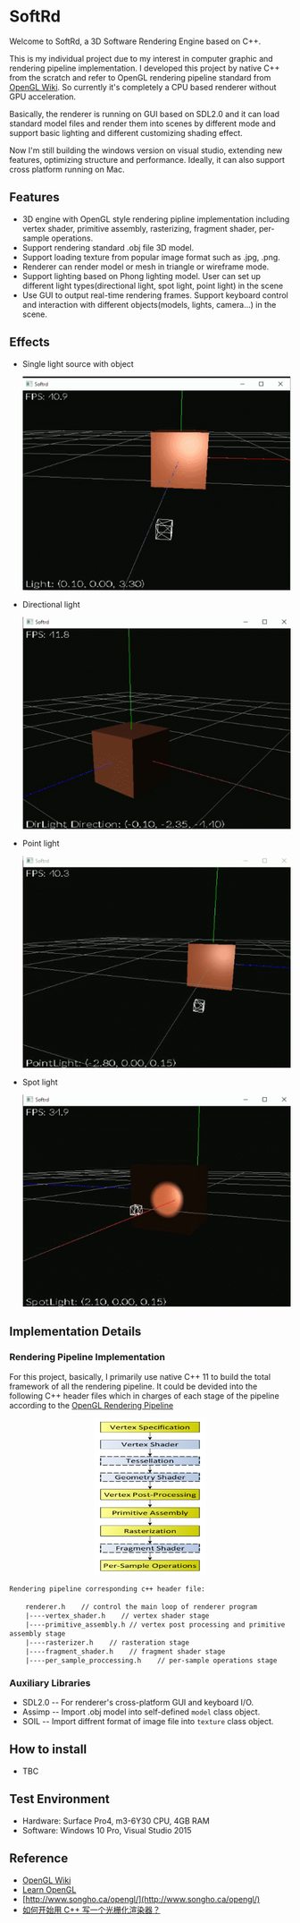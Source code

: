 # SoftRd

Welcome to SoftRd, a 3D Software Rendering Engine based on C++.  


This is my individual project due to my interest in computer graphic and rendering pipeline implementation. I developed this project by native C++ from the scratch and refer to OpenGL rendering pipeline standard from [OpenGL Wiki](https://www.khronos.org/opengl/wiki/Rendering_Pipeline_Overview). So currently it's completely a CPU based renderer without GPU acceleration.

Basically, the renderer is running on GUI based on SDL2.0 and it can load standard model files and render them into scenes by different mode and support basic lighting and different customizing shading effect.  

Now I'm still building the windows version on visual studio, extending new features, optimizing structure and performance. Ideally, it can also support cross platform running on Mac.

## Features

* 3D engine with OpenGL style rendering pipline implementation including vertex shader, primitive assembly,  rasterizing, fragment shader, per-sample operations.
* Support rendering standard .obj file 3D model.
* Support loading texture from popular image format such as .jpg, .png.
* Renderer can render model or mesh in triangle or wireframe mode.
* Support lighting based on Phong lighting model. User can set up different light types(directional light,   spot light, point light) in the scene
* Use GUI to output real-time rendering frames. Support keyboard control and interaction with different objects(models, lights, camera...) in the scene.

## Effects

* Single light source with object

  ![light test](https://raw.githubusercontent.com/davidpypysp/softrd/master/files/light_test.gif)

* Directional light

  ![dir light test](https://raw.githubusercontent.com/davidpypysp/softrd/master/files/dir_light_test.gif)

* Point light

  ![point light test](https://raw.githubusercontent.com/davidpypysp/softrd/master/files/point_light_test.gif)

* Spot light

  ![spot light test](https://raw.githubusercontent.com/davidpypysp/softrd/master/files/spot_light_test.gif)



## Implementation Details

### Rendering Pipeline Implementation

For this project, basically, I primarily use native C++ 11 to build the total framework of all the rendering pipeline. It could be devided into the following C++ header files which in charges of each stage of the pipeline according to the [OpenGL Rendering Pipeline](https://www.khronos.org/opengl/wiki/Rendering_Pipeline_Overview)

<div align=center>
<img src="https://raw.githubusercontent.com/davidpypysp/softrd/master/files/RenderingPipeline.png" title="Opengl Rendering Pipeline" width="200" height="280" />
</div>

```
Rendering pipeline corresponding c++ header file: 

    renderer.h    // control the main loop of renderer program
    |----vertex_shader.h    // vertex shader stage
    |----primitive_assembly.h // vertex post processing and primitive assembly stage
    |----rasterizer.h    // rasteration stage
    |----fragment_shader.h    // fragment shader stage
    |----per_sample_proccessing.h    // per-sample operations stage
```
### Auxiliary Libraries

* SDL2.0 -- For renderer's cross-platform GUI and keyboard I/O.
* Assimp -- Import .obj model into self-defined `model` class object.
* SOIL -- Import diffrent format of image file into `texture` class object.



## How to install

* TBC

## Test Environment

* Hardware: Surface Pro4, m3-6Y30 CPU, 4GB RAM
* Software: Windows 10 Pro, Visual Studio 2015

## Reference

* [OpenGL Wiki](https://www.khronos.org/opengl/wiki/Rendering_Pipeline_Overview) 
* [Learn OpenGL](https://learnopengl.com/)
* [http://www.songho.ca/opengl/](http://www.songho.ca/opengl/)
* [如何开始用 C++ 写一个光栅化渲染器？](https://www.zhihu.com/question/24786878)




